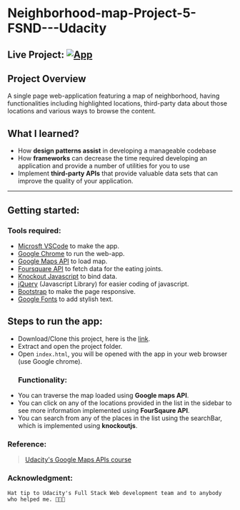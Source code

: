 # Neighborhood-map-Project-5-FSND---Udacity 

## Live Project: [![App](https://cdn2.iconfinder.com/data/icons/round-varieties/60/Rounded_-_High_Ultra_Colour02_-_Maps-32.png)](https://ashutosh-sharma.github.io/Neighborhood-map-Project-5-FSND---Udacity/)
## Project Overview
A single page web-application featuring a map of neighborhood, having functionalities including highlighted locations, third-party data about those locations and various ways to browse the content.

## What I learned?
- How **design patterns assist** in developing a manageable codebase
- How **frameworks** can decrease the time required developing an application and provide a number of utilities for you to use
- Implement **third-party APIs** that provide valuable data sets that can improve the quality of your application.
---
## Getting started:

### Tools required:
* [Microsft VSCode](https://code.visualstudio.com/) to make the app.
* [Google Chrome](https://www.google.com/chrome/) to run the web-app.
* [Google Maps API](https://developers.google.com/maps/web/) to load map.
* [Foursquare API](https://foursquare.com/developers/app/XQ2I0ONGSSVL1DYQYSK2Q0ERIM5ASTRANA5FRG41HTTXVKQB) to fetch data for the eating joints.
* [Knockout Javascript](http://knockoutjs.com/downloads/knockout-3.4.2.js) to bind data.
* [jQuery](https://code.jquery.com/jquery-3.2.1.min.js) (Javascript Library) for easier coding of javascript.
* [Bootstrap](https://maxcdn.bootstrapcdn.com/bootstrap/3.3.7/css/bootstrap.min.css) to make the page responsive.
* [Google Fonts](https://fonts.google.com/specimen/Pacifico?selection.family=Pacifico) to add stylish text.

## Steps to run the app:
* Download/Clone this project, here is the [link](https://github.com/ashutosh-sharma/Neighborhood-map-Project-5-FSND---Udacity).
* Extract and open the project folder.
* Open `index.html`, you will be opened with the app in your web browser (use Google chrome).
   ### Functionality:
- You can traverse the map loaded using **Google maps API**.
- You can click on any of the locations provided in the list in the sidebar to see more information implemented using **FourSqaure API**.
- You can search from any of the places in the list using the searchBar, which is implemented using **knockoutjs**.

### Reference:
> [Udacity's Google Maps APIs course](https://github.com/udacity/ud864)

### Acknowledgment:
    Hat tip to Udacity's Full Stack Web development team and to anybody who helped me. 👏👏👏
    
